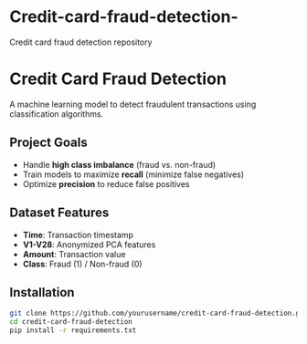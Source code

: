 # Credit-card-fraud-detection-
Credit card fraud detection repository 
# **Credit Card Fraud Detection**

A machine learning model to detect fraudulent transactions using classification algorithms.

## **Project Goals**
- Handle **high class imbalance** (fraud vs. non-fraud)
- Train models to maximize **recall** (minimize false negatives)
- Optimize **precision** to reduce false positives

## **Dataset Features**
- **Time**: Transaction timestamp
- **V1-V28**: Anonymized PCA features
- **Amount**: Transaction value
- **Class**: Fraud (1) / Non-fraud (0)

## **Installation**
```bash
git clone https://github.com/yourusername/credit-card-fraud-detection.git
cd credit-card-fraud-detection
pip install -r requirements.txt
